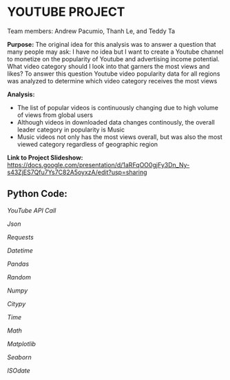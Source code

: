 # YOUTUBE PROJECT
Team members: Andrew Pacumio, Thanh Le, and Teddy Ta

**Purpose:**
The original idea for this analysis was to answer a question that many people may ask: I have no idea but I want to create a Youtube
channel to monetize on the popularity of Youtube and advertising income potential. What video category should I look into that garners the most views and likes?
To answer this question Youtube video popularity data for all regions was analyzed to determine which video category receives the most views

**Analysis:**
* The list of popular videos is continuously changing due to high volume of views from global users
* Although videos in downloaded data changes continously, the overall leader category in popularity is Music
* Music videos not only has the most views overall, but was also the most viewed category regardless of geographic region

**Link to Project Slideshow:**
https://docs.google.com/presentation/d/1aRFqOO0gjFy3Dn_Ny-s43ZjES7Qfu7Ys7C82A5oyxzA/edit?usp=sharing

## Python Code:

*YouTube API Call*

*Json*

*Requests*

*Datetime*

*Pandas*

*Random*

*Numpy*

*Citypy*

*Time*

*Math*

*Matplotlib*

*Seaborn*

*ISOdate*

